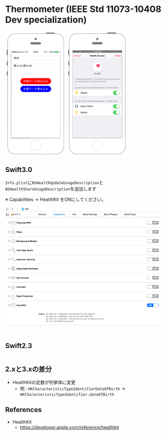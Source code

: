 # Thermometer (IEEE Std 11073-10408 Dev specialization)

![Preview healthkit001](./img/healthkit002.png) ![Preview healthkit001_2](./img/healthkit002_2.png)

## Swift3.0

`Info.plist`に`NSHealthUpdateUsageDescription`と`NSHealthShareUsageDescription`を追加します

※ Capabilities -> HealthKit をONにしてください。

![Preview healthkit001_3](./img/healthkit001_3.png)

```swift
```

## Swift2.3

```swift
```

## 2.xと3.xの差分

* HealthKitの定数が列挙体に変更
    * 例 : `HKCharacteristicTypeIdentifierDateOfBirth` → `HKCharacteristicTypeIdentifier.dateOfBirth`

## References

* HealthKit
    * https://developer.apple.com/reference/healthkit
